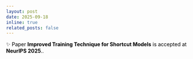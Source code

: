 ```yaml
---
layout: post
date: 2025-09-18
inline: true
related_posts: false
---
```


:sparkles: <span style="color:black">Paper **Improved Training Technique for Shortcut Models** is accepted at **NeurIPS 2025**.</span>.